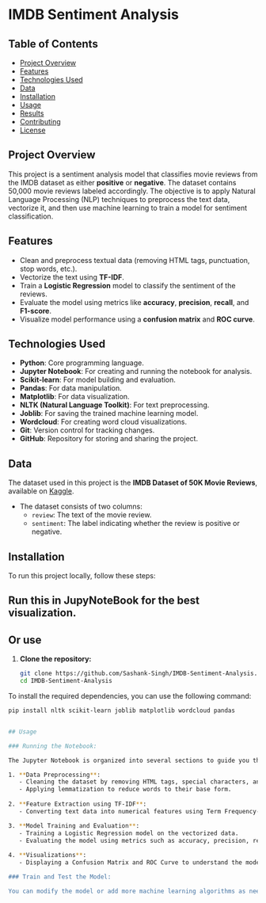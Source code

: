 # IMDB Sentiment Analysis

## Table of Contents
- [Project Overview](#project-overview)
- [Features](#features)
- [Technologies Used](#technologies-used)
- [Data](#data)
- [Installation](#installation)
- [Usage](#usage)
- [Results](#results)
- [Contributing](#contributing)
- [License](#license)

## Project Overview
This project is a sentiment analysis model that classifies movie reviews from the IMDB dataset as either **positive** or **negative**. The dataset contains 50,000 movie reviews labeled accordingly. The objective is to apply Natural Language Processing (NLP) techniques to preprocess the text data, vectorize it, and then use machine learning to train a model for sentiment classification.

## Features
- Clean and preprocess textual data (removing HTML tags, punctuation, stop words, etc.).
- Vectorize the text using **TF-IDF**.
- Train a **Logistic Regression** model to classify the sentiment of the reviews.
- Evaluate the model using metrics like **accuracy**, **precision**, **recall**, and **F1-score**.
- Visualize model performance using a **confusion matrix** and **ROC curve**.

## Technologies Used
- **Python**: Core programming language.
- **Jupyter Notebook**: For creating and running the notebook for analysis.
- **Scikit-learn**: For model building and evaluation.
- **Pandas**: For data manipulation.
- **Matplotlib**: For data visualization.
- **NLTK (Natural Language Toolkit)**: For text preprocessing.
- **Joblib**: For saving the trained machine learning model.
- **Wordcloud**: For creating word cloud visualizations.
- **Git**: Version control for tracking changes.
- **GitHub**: Repository for storing and sharing the project.



## Data
The dataset used in this project is the **IMDB Dataset of 50K Movie Reviews**, available on [Kaggle](https://www.kaggle.com/datasets/lakshmi25npathi/imdb-dataset-of-50k-movie-reviews).

- The dataset consists of two columns:
  - `review`: The text of the movie review.
  - `sentiment`: The label indicating whether the review is positive or negative.

## Installation

To run this project locally, follow these steps:


## Run this in JupyNoteBook for the best visualization.


## Or use 

1. **Clone the repository:**
   ```bash
   git clone https://github.com/Sashank-Singh/IMDB-Sentiment-Analysis.git
   cd IMDB-Sentiment-Analysis

To install the required dependencies, you can use the following command:
```bash
pip install nltk scikit-learn joblib matplotlib wordcloud pandas


## Usage

### Running the Notebook:

The Jupyter Notebook is organized into several sections to guide you through the entire process of sentiment analysis:

1. **Data Preprocessing**:
   - Cleaning the dataset by removing HTML tags, special characters, and stop words.
   - Applying lemmatization to reduce words to their base form.
   
2. **Feature Extraction using TF-IDF**:
   - Converting text data into numerical features using Term Frequency-Inverse Document Frequency (TF-IDF).

3. **Model Training and Evaluation**:
   - Training a Logistic Regression model on the vectorized data.
   - Evaluating the model using metrics such as accuracy, precision, recall, and F1-score.
   
4. **Visualizations**:
   - Displaying a Confusion Matrix and ROC Curve to understand the model's performance in detail.

### Train and Test the Model:

You can modify the model or add more machine learning algorithms as needed. The flexibility of the notebook allows you to experiment with different classifiers or preprocessing techniques.


